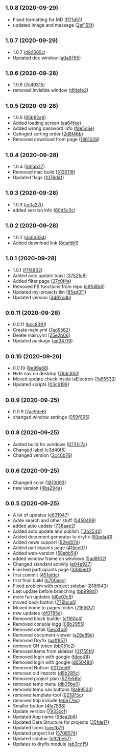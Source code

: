 ## <small>1.0.8 (2020-09-29)</small>

* Fixed formatting for MD ([ff71d51](https://github.com/dry-it/systep-public/commit/ff71d51))
* updated image and message ([2ef155f](https://github.com/dry-it/systep-public/commit/2ef155f))



## <small>1.0.7 (2020-09-29)</small>

* 1.0.7 ([d92565c](https://github.com/dry-it/systep-public/commit/d92565c))
* Updated doc window ([a0a9795](https://github.com/dry-it/systep-public/commit/a0a9795))



## <small>1.0.6 (2020-09-28)</small>

* 1.0.6 ([7c49315](https://github.com/dry-it/systep-public/commit/7c49315))
* removed invisible window ([dfdefe2](https://github.com/dry-it/systep-public/commit/dfdefe2))



## <small>1.0.5 (2020-09-28)</small>

* 1.0.5 ([95b62a6](https://github.com/dry-it/systep-public/commit/95b62a6))
* Added loading screen ([ea64fee](https://github.com/dry-it/systep-public/commit/ea64fee))
* Added wrong password info ([fde5c6e](https://github.com/dry-it/systep-public/commit/fde5c6e))
* Cahnged sorting order ([2d8f46b](https://github.com/dry-it/systep-public/commit/2d8f46b))
* Removed download from page ([1861029](https://github.com/dry-it/systep-public/commit/1861029))



## <small>1.0.4 (2020-09-28)</small>

* 1.0.4 ([56fab27](https://github.com/dry-it/systep-public/commit/56fab27))
* Removed mac build ([5126118](https://github.com/dry-it/systep-public/commit/5126118))
* Updated flags ([f078d4f](https://github.com/dry-it/systep-public/commit/f078d4f))



## <small>1.0.3 (2020-09-28)</small>

* 1.0.3 ([cc1a27f](https://github.com/dry-it/systep-public/commit/cc1a27f))
* added version info ([60d5c0c](https://github.com/dry-it/systep-public/commit/60d5c0c))



## <small>1.0.2 (2020-09-28)</small>

* 1.0.2 ([da0d334](https://github.com/dry-it/systep-public/commit/da0d334))
* Added download link ([8dafdb1](https://github.com/dry-it/systep-public/commit/8dafdb1))



## <small>1.0.1 (2020-09-28)</small>

* 1.0.1 ([f7f4862](https://github.com/dry-it/systep-public/commit/f7f4862))
* Added auto update toast ([3752fc6](https://github.com/dry-it/systep-public/commit/3752fc6))
* Added filter page ([27c0f4a](https://github.com/dry-it/systep-public/commit/27c0f4a))
* Removed FB functions from repo ([c9fd8b8](https://github.com/dry-it/systep-public/commit/c9fd8b8))
* Updated my-projects list ([85ad0f1](https://github.com/dry-it/systep-public/commit/85ad0f1))
* Updated version ([3492cdb](https://github.com/dry-it/systep-public/commit/3492cdb))



## <small>0.0.11 (2020-09-26)</small>

* 0.0.11 ([bcc8391](https://github.com/dry-it/systep-public/commit/bcc8391))
* Create main.yml ([7ad9562](https://github.com/dry-it/systep-public/commit/7ad9562))
* Delete main.yml ([25e2b06](https://github.com/dry-it/systep-public/commit/25e2b06))
* Updated package ([ad347f9](https://github.com/dry-it/systep-public/commit/ad347f9))



## <small>0.0.10 (2020-09-26)</small>

* 0.0.10 ([9e99a68](https://github.com/dry-it/systep-public/commit/9e99a68))
* Hide nav on desktop ([76dc950](https://github.com/dry-it/systep-public/commit/76dc950))
* Moved update check inside isElectron ([7a55533](https://github.com/dry-it/systep-public/commit/7a55533))
* Updated scripts ([03c6199](https://github.com/dry-it/systep-public/commit/03c6199))



## <small>0.0.9 (2020-09-25)</small>

* 0.0.9 ([7ae9de6](https://github.com/dry-it/systep-public/commit/7ae9de6))
* changed window settings ([059f095](https://github.com/dry-it/systep-public/commit/059f095))



## <small>0.0.8 (2020-09-25)</small>

* Added build for windows ([0731c7a](https://github.com/dry-it/systep-public/commit/0731c7a))
* Changed label ([c3d40f5](https://github.com/dry-it/systep-public/commit/c3d40f5))
* Changed version ([2c40b78](https://github.com/dry-it/systep-public/commit/2c40b78))



## <small>0.0.6 (2020-09-25)</small>

* Changed color ([1810093](https://github.com/dry-it/systep-public/commit/1810093))
* new version ([4ba294a](https://github.com/dry-it/systep-public/commit/4ba294a))



## <small>0.0.5 (2020-09-25)</small>

* A lot of updates ([e831947](https://github.com/dry-it/systep-public/commit/e831947))
* Adde search and other stuff ([5450499](https://github.com/dry-it/systep-public/commit/5450499))
* added auto update ([738aae2](https://github.com/dry-it/systep-public/commit/738aae2))
* Added auto update and publish ([13b2540](https://github.com/dry-it/systep-public/commit/13b2540))
* Added document generator to dryfix ([93eda41](https://github.com/dry-it/systep-public/commit/93eda41))
* Added news support ([92ed07d](https://github.com/dry-it/systep-public/commit/92ed07d))
* Added participants page ([415ee07](https://github.com/dry-it/systep-public/commit/415ee07))
* Added web-version ([58abb54](https://github.com/dry-it/systep-public/commit/58abb54))
* added window frame on windows ([5ad8f02](https://github.com/dry-it/systep-public/commit/5ad8f02))
* Changed standard activity ([e04e927](https://github.com/dry-it/systep-public/commit/e04e927))
* Finished participants page ([3385e01](https://github.com/dry-it/systep-public/commit/3385e01))
* first commit ([451afdc](https://github.com/dry-it/systep-public/commit/451afdc))
* first final build ([b700aec](https://github.com/dry-it/systep-public/commit/b700aec))
* Fixed problem with project sidebar ([818f843](https://github.com/dry-it/systep-public/commit/818f843))
* Last update before branching ([bb999d1](https://github.com/dry-it/systep-public/commit/bb999d1))
* more fun updates ([d0c07c9](https://github.com/dry-it/systep-public/commit/d0c07c9))
* moved back button ([776bca6](https://github.com/dry-it/systep-public/commit/776bca6))
* Moved home to pages folder ([715f637](https://github.com/dry-it/systep-public/commit/715f637))
* new updates ([df0785e](https://github.com/dry-it/systep-public/commit/df0785e))
* Removed block builder ([cf160c4](https://github.com/dry-it/systep-public/commit/cf160c4))
* Removed console logg ([08b2955](https://github.com/dry-it/systep-public/commit/08b2955))
* Removed detail ([5ec3fb3](https://github.com/dry-it/systep-public/commit/5ec3fb3))
* Removed document-viewer ([a28a89e](https://github.com/dry-it/systep-public/commit/a28a89e))
* Removed Dryfix ([aaff857](https://github.com/dry-it/systep-public/commit/aaff857))
* removed GH token ([bb051e2](https://github.com/dry-it/systep-public/commit/bb051e2))
* Removed items from sidebar ([01755f4](https://github.com/dry-it/systep-public/commit/01755f4))
* Removed login with google ([fdec41f](https://github.com/dry-it/systep-public/commit/fdec41f))
* Removed login with google ([d650480](https://github.com/dry-it/systep-public/commit/d650480))
* Removed Notiser ([f212ee9](https://github.com/dry-it/systep-public/commit/f212ee9))
* removed old imports ([d8b285c](https://github.com/dry-it/systep-public/commit/d8b285c))
* Removed project plan ([527e58b](https://github.com/dry-it/systep-public/commit/527e58b))
* removed temp menu ([db35be0](https://github.com/dry-it/systep-public/commit/db35be0))
* removed temp nav buttons ([8a89533](https://github.com/dry-it/systep-public/commit/8a89533))
* removed template-tool ([021975c](https://github.com/dry-it/systep-public/commit/021975c))
* removed tmp include ([e0e77ec](https://github.com/dry-it/systep-public/commit/e0e77ec))
* Smaller button ([4fa7598](https://github.com/dry-it/systep-public/commit/4fa7598))
* Update version ([7933ccf](https://github.com/dry-it/systep-public/commit/7933ccf))
* Updated App name ([98ea2b8](https://github.com/dry-it/systep-public/commit/98ea2b8))
* Updated Data Structure for projects ([35fde17](https://github.com/dry-it/systep-public/commit/35fde17))
* Updated Icons ([cecfb7f](https://github.com/dry-it/systep-public/commit/cecfb7f))
* Updated project list ([5708574](https://github.com/dry-it/systep-public/commit/5708574))
* Updated sidabar ([e92be57](https://github.com/dry-it/systep-public/commit/e92be57))
* Updates to dryfix module ([ab3cc15](https://github.com/dry-it/systep-public/commit/ab3cc15))




